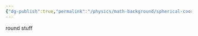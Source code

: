 ```yaml
---
{"dg-publish":true,"permalink":"/physics/math-background/spherical-coordinates/"}
---
```


round stuff
